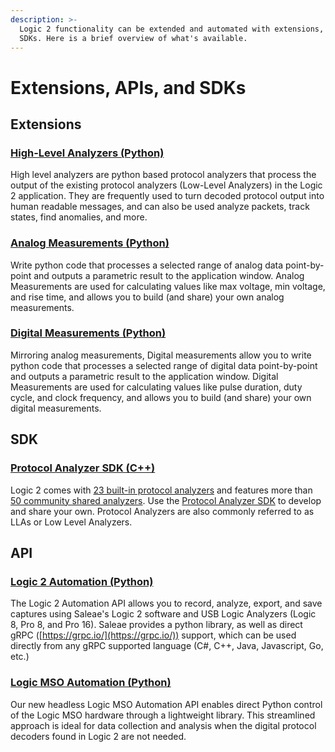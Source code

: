 ```yaml
---
description: >-
  Logic 2 functionality can be extended and automated with extensions, APIs, and
  SDKs. Here is a brief overview of what's available.
---
```


# Extensions, APIs, and SDKs

## Extensions

### [High-Level Analyzers (Python)](extensions/high-level-analyzer-extensions/)

High level analyzers are python based protocol analyzers that process the output of the existing protocol analyzers (Low-Level Analyzers)  in the Logic 2 application. They are frequently used to turn decoded protocol output into human readable messages, and can also be used analyze packets, track states, find anomalies, and more.

### [Analog Measurements (Python)](extensions/measurement-extensions/)

Write python code that processes a selected range of analog data point-by-point and outputs a parametric result to the application window. Analog Measurements are used for calculating values like max voltage, min voltage, and rise time, and allows you to build (and share) your own analog measurements.

### [Digital Measurements  (Python)](https://support.saleae.com/extensions/measurement-extensions)

Mirroring analog measurements, Digital measurements allow you to write python code that processes a selected range of digital data point-by-point and outputs a parametric result to the application window. Digital Measurements are used for calculating values like pulse duration, duty cycle, and clock frequency, and allows you to build (and share) your own digital measurements.



## SDK

### [Protocol Analyzer SDK (C++)](saleae-api-and-sdk/protocol-analyzer-sdk/)

Logic 2 comes with [23 built-in protocol analyzers](https://support.saleae.com/protocol-analyzers/supported-protocols) and features more than [50 community shared analyzers](https://support.saleae.com/community/community-shared-protocols). Use the [Protocol Analyzer SDK](https://support.saleae.com/protocol-analyzers) to develop and share your own. Protocol Analyzers are also commonly referred to as LLAs or Low Level Analyzers.

## API

### [Logic 2 Automation (Python)](https://saleae.github.io/logic2-automation/)

The Logic 2 Automation API allows you to record, analyze, export, and save captures using Saleae's Logic 2 software and USB Logic Analyzers (Logic 8, Pro 8, and Pro 16). Saleae provides a python library, as well as direct gRPC ([https://grpc.io/](https://grpc.io/))  support, which can be used directly from any gRPC supported language (C#, C++, Java, Javascript, Go, etc.)

### [Logic MSO Automation (Python)](https://docs.saleae.com/mso-api/)

Our new headless Logic MSO Automation API enables direct Python control of the Logic MSO hardware through a lightweight library. This streamlined approach is ideal for data collection and analysis when the digital protocol decoders found in Logic 2 are not needed.
